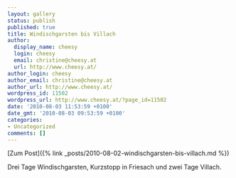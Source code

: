 ```yaml
---
layout: gallery
status: publish
published: true
title: Windischgarsten bis Villach
author:
  display_name: cheesy
  login: cheesy
  email: christine@cheesy.at
  url: http://www.cheesy.at/
author_login: cheesy
author_email: christine@cheesy.at
author_url: http://www.cheesy.at/
wordpress_id: 11502
wordpress_url: http://www.cheesy.at/?page_id=11502
date: '2010-08-03 11:53:59 +0100'
date_gmt: '2010-08-03 09:53:59 +0100'
categories:
- Uncategorized
comments: []
---
```


[Zum Post]({% link _posts/2010-08-02-windischgarsten-bis-villach.md %})
<!--:de-->Drei Tage Windischgarsten, Kurzstopp in Friesach und zwei Tage Villach.<!--:-->
